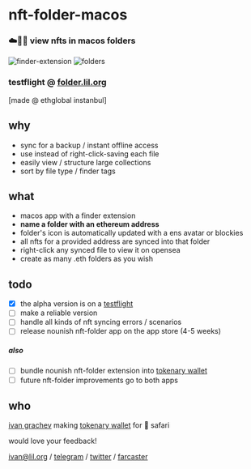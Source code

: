 # nft-folder-macos

### ☁️📂💎 view nfts in macos folders

![finder-extension](https://github.com/grachyov/nft-folder-macos/assets/7680193/35e8c756-6a9d-44aa-aa27-5d3ffcc864eb)
![folders](https://github.com/grachyov/nft-folder-macos/assets/7680193/60bfac17-ac8e-40ae-b2a4-4cd082712bc1)

### testflight @ [folder.lil.org](https://folder.lil.org)
[made @ ethglobal instanbul]

## why
* sync for a backup / instant offline access
* use instead of right-click-saving each file
* easily view / structure large collections
* sort by file type / finder tags

## what
* macos app with a finder extension
* **name a folder with an ethereum address**
* folder's icon is automatically updated with a ens avatar or blockies
* all nfts for a provided address are synced into that folder
* right-click any synced file to view it on opensea
* create as many .eth folders as you wish

## todo
- [x] the alpha version is on a [testflight](https://folder.lil.org)
- [ ] make a reliable version
- [ ] handle all kinds of nft syncing errors / scenarios
- [ ] release nounish nft-folder app on the app store (4-5 weeks)

##### also
- [ ] bundle nounish nft-folder extension into [tokenary wallet](https://lil.org)
- [ ] future nft-folder improvements go to both apps

## who
[ivan grachev](http://x.ivan.lol) making [tokenary wallet](https://lil.org) for  safari

would love your feedback!

ivan@lil.org / [telegram](https://t.ivan.lol) / [twitter](https://x.ivan.lol) / [farcaster](https://f.ivan.lol)
